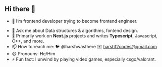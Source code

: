 ## Hi there 👋

<!--
**harshwasthere/harshwasthere** is a ✨ _special_ ✨ repository because its `README.md` (this file) appears on your GitHub profile.

Here are some ideas to get you started:

- 🔭 I’m currently working on ...
- 🌱 I’m currently learning ...
- 👯 I’m looking to collaborate on ...
- 🤔 I’m looking for help with ...
- 💬 Ask me about ...
- 📫 How to reach me: ...
- 😄 Pronouns: ...
- ⚡ Fun fact: ...
-->

- 🌳 I’m frontend developer trying to become frontend engineer.

<!-- - 🌱 I’m currently learning **System design** and [Go](https://go.dev/) -->
- 💬 Ask me about Data structures & algorithms, fontend design.
- 👾 Primarily work on **Next.js** projects and writes **Typescript**, Javascript, C++, and more.
- 📫 How to reach me: 🐦 @harshwasthere ✉️ harsh12codes@gmail.com
- 😄 Pronouns: He/Him
- ⚡ Fun fact: I unwind by playing video games, especially csgo/valorant.

<!--[Metrics](https://gist.githubusercontent.com/harshwasthere/3e153d0295a3f10c924e657735f8eb9a/raw/github-metrics.svg) -->
